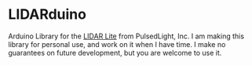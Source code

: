 # LIDARduino
Arduino Library for the [LIDAR Lite](http://pulsedlight3d.com) from PulsedLight, Inc.
I am making this library for personal use, and work on it
when I have time. I make no guarantees on future
development, but you are welcome to use it.
